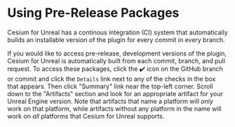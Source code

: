 # Using Pre-Release Packages

Cesium for Unreal has a continous integration (CI) system that automatically builds an installable version of the plugin for every commit in every branch.



If you would like to access pre-release, development versions of the plugin, Cesium for Unreal is automatically built from each commit, branch, and pull request. To access these packages, click the ✔️ icon on the GitHub branch or commit and click the `Details` link next to any of the checks in the box that appears. Then click "Summary" link near the top-left corner. Scroll down to the "Artifacts" section and look for an appropriate artifact for your Unreal Engine version. Note that artifacts that name a platform will _only_ work on that platform, while artifacts without any platform in the name will work on _all_ platforms that Cesium for Unreal supports.
